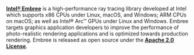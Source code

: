[**Intel® Embree**](https://www.embree.org/) is a high-performance ray tracing library developed at Intel which supports x86 CPUs under Linux, macOS, and Windows; ARM CPUs on macOS; as well as Intel® Arc™ GPUs under Linux and Windows. Embree targets graphics application developers to improve the performance of photo-realistic rendering applications and is optimized towards production rendering. Embree is released as open source under the [**Apache 2.0 License**](https://www.apache.org/licenses/LICENSE-2.0).


